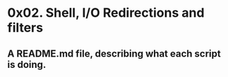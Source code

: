 # 0x02. Shell, I/O Redirections and filters

## A README.md file,  describing what each script is doing.

